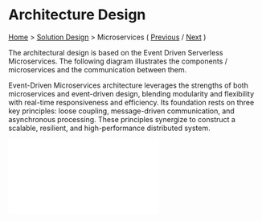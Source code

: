 # Architecture Design

[Home](../README.md) > [Solution Design](../README.md#solution-design) > Microservices ( [Previous](./2-components.md) / [Next](./4-microservices.md) )

The architectural design is based on the Event Driven Serverless Microservices. The following diagram illustrates the components / microservices and the communication between them.

Event-Driven Microservices architecture leverages the strengths of both microservices and event-driven design, blending modularity and flexibility with real-time responsiveness and efficiency. Its foundation rests on three key principles: loose coupling, message-driven communication, and asynchronous processing. These principles synergize to construct a scalable, resilient, and high-performance distributed system.

![Diagram showing the architecture design and flow of data between components.](./3-architecture-design.md)

